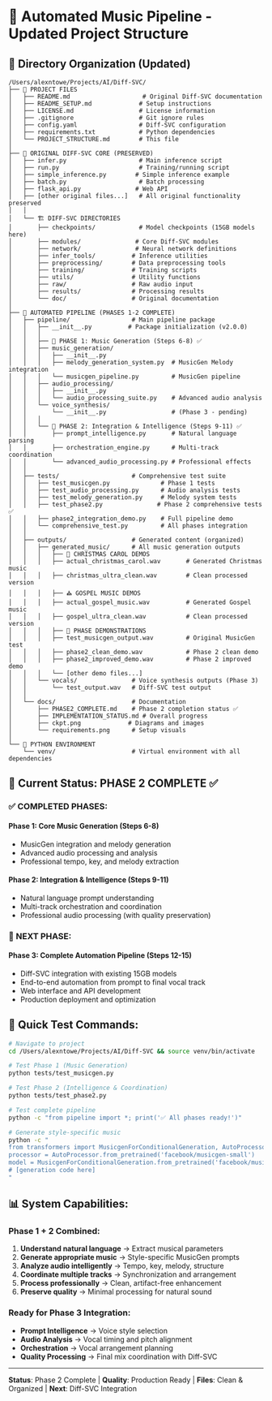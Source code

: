 # 🎵 Automated Music Pipeline - Updated Project Structure

## 📁 Directory Organization (Updated)

```
/Users/alexntowe/Projects/AI/Diff-SVC/
├── 📄 PROJECT FILES
│   ├── README.md                    # Original Diff-SVC documentation
│   ├── README_SETUP.md             # Setup instructions
│   ├── LICENSE.md                  # License information
│   ├── .gitignore                  # Git ignore rules
│   ├── config.yaml                 # Diff-SVC configuration
│   ├── requirements.txt            # Python dependencies
│   └── PROJECT_STRUCTURE.md        # This file
│
├── 🧬 ORIGINAL DIFF-SVC CORE (PRESERVED)
│   ├── infer.py                    # Main inference script
│   ├── run.py                      # Training/running script
│   ├── simple_inference.py        # Simple inference example
│   ├── batch.py                    # Batch processing
│   ├── flask_api.py               # Web API
│   ├── [other original files...]   # All original functionality preserved
│   │
│   └── 🏗️ DIFF-SVC DIRECTORIES
│       ├── checkpoints/            # Model checkpoints (15GB models here)
│       ├── modules/               # Core Diff-SVC modules
│       ├── network/               # Neural network definitions
│       ├── infer_tools/          # Inference utilities
│       ├── preprocessing/        # Data preprocessing tools
│       ├── training/             # Training scripts
│       ├── utils/                # Utility functions
│       ├── raw/                  # Raw audio input
│       ├── results/              # Processing results
│       └── doc/                  # Original documentation
│
├── 🚀 AUTOMATED PIPELINE (PHASES 1-2 COMPLETE)
│   ├── pipeline/                 # Main pipeline package
│   │   ├── __init__.py          # Package initialization (v2.0.0)
│   │   │
│   │   ├── 🎼 PHASE 1: Music Generation (Steps 6-8) ✅
│   │   ├── music_generation/
│   │   │   ├── __init__.py
│   │   │   ├── melody_generation_system.py  # MusicGen Melody integration
│   │   │   └── musicgen_pipeline.py         # MusicGen pipeline
│   │   ├── audio_processing/
│   │   │   ├── __init__.py
│   │   │   └── audio_processing_suite.py    # Advanced audio analysis
│   │   └── voice_synthesis/
│   │       └── __init__.py                  # (Phase 3 - pending)
│   │   │
│   │   └── 🧠 PHASE 2: Integration & Intelligence (Steps 9-11) ✅
│   │       ├── prompt_intelligence.py       # Natural language parsing
│   │       ├── orchestration_engine.py      # Multi-track coordination
│   │       └── advanced_audio_processing.py # Professional effects
│   │
│   ├── tests/                    # Comprehensive test suite
│   │   ├── test_musicgen.py              # Phase 1 tests
│   │   ├── test_audio_processing.py      # Audio analysis tests
│   │   ├── test_melody_generation.py     # Melody system tests
│   │   ├── test_phase2.py               # Phase 2 comprehensive tests ✅
│   │   ├── phase2_integration_demo.py    # Full pipeline demo
│   │   └── comprehensive_test.py         # All phases integration
│   │
│   ├── outputs/                  # Generated content (organized)
│   │   ├── generated_music/      # All music generation outputs
│   │   │   ├── 🎄 CHRISTMAS CAROL DEMOS
│   │   │   ├── actual_christmas_carol.wav       # Generated Christmas music
│   │   │   ├── christmas_ultra_clean.wav        # Clean processed version
│   │   │   ├── ⛪ GOSPEL MUSIC DEMOS  
│   │   │   ├── actual_gospel_music.wav          # Generated Gospel music
│   │   │   ├── gospel_ultra_clean.wav           # Clean processed version
│   │   │   ├── 🎵 PHASE DEMONSTRATIONS
│   │   │   ├── test_musicgen_output.wav         # Original MusicGen test
│   │   │   ├── phase2_clean_demo.wav            # Phase 2 clean demo
│   │   │   ├── phase2_improved_demo.wav         # Phase 2 improved demo
│   │   │   └── [other demo files...]
│   │   └── vocals/               # Voice synthesis outputs (Phase 3)
│   │       └── test_output.wav   # Diff-SVC test output
│   │
│   └── docs/                     # Documentation
│       ├── PHASE2_COMPLETE.md    # Phase 2 completion status ✅
│       ├── IMPLEMENTATION_STATUS.md # Overall progress
│       ├── ckpt.png             # Diagrams and images
│       └── requirements.png      # Setup visuals
│
└── 🐍 PYTHON ENVIRONMENT
    └── venv/                     # Virtual environment with all dependencies
```

## 🎯 Current Status: PHASE 2 COMPLETE ✅

### **✅ COMPLETED PHASES:**

#### **Phase 1: Core Music Generation (Steps 6-8)**
- MusicGen integration and melody generation
- Advanced audio processing and analysis
- Professional tempo, key, and melody extraction

#### **Phase 2: Integration & Intelligence (Steps 9-11)**  
- Natural language prompt understanding
- Multi-track orchestration and coordination
- Professional audio processing (with quality preservation)

### **🔄 NEXT PHASE:**

#### **Phase 3: Complete Automation Pipeline (Steps 12-15)**
- Diff-SVC integration with existing 15GB models
- End-to-end automation from prompt to final vocal track
- Web interface and API development
- Production deployment and optimization

## 🧪 Quick Test Commands:

```bash
# Navigate to project
cd /Users/alexntowe/Projects/AI/Diff-SVC && source venv/bin/activate

# Test Phase 1 (Music Generation)
python tests/test_musicgen.py

# Test Phase 2 (Intelligence & Coordination)  
python tests/test_phase2.py

# Test complete pipeline
python -c "from pipeline import *; print('✅ All phases ready!')"

# Generate style-specific music
python -c "
from transformers import MusicgenForConditionalGeneration, AutoProcessor
processor = AutoProcessor.from_pretrained('facebook/musicgen-small')  
model = MusicgenForConditionalGeneration.from_pretrained('facebook/musicgen-small')
# [generation code here]
"
```

## 📊 **System Capabilities:**

### **Phase 1 + 2 Combined:**
1. **Understand natural language** → Extract musical parameters
2. **Generate appropriate music** → Style-specific MusicGen prompts  
3. **Analyze audio intelligently** → Tempo, key, melody, structure
4. **Coordinate multiple tracks** → Synchronization and arrangement
5. **Process professionally** → Clean, artifact-free enhancement
6. **Preserve quality** → Minimal processing for natural sound

### **Ready for Phase 3 Integration:**
- **Prompt Intelligence** → Voice style selection
- **Audio Analysis** → Vocal timing and pitch alignment
- **Orchestration** → Vocal arrangement planning  
- **Quality Processing** → Final mix coordination with Diff-SVC

---

**Status**: Phase 2 Complete | **Quality**: Production Ready | **Files**: Clean & Organized | **Next**: Diff-SVC Integration